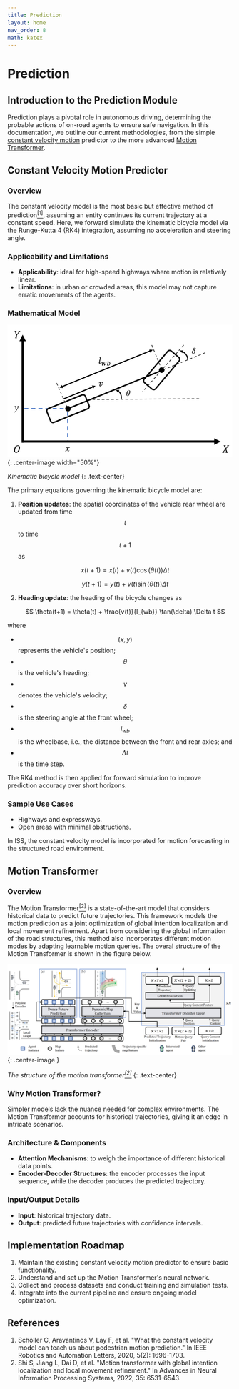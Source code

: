 ```yaml
---
title: Prediction
layout: home
nav_order: 8
math: katex
---
```


# Prediction

## Introduction to the Prediction Module

Prediction plays a pivotal role in autonomous driving, determining the probable actions of on-road agents to ensure safe navigation. 
In this documentation, we outline our current methodologies, from the simple [constant velocity motion](#CVM) predictor to the more advanced [Motion Transformer](#MT).


## Constant Velocity Motion Predictor<a name="CVM"/>

### Overview
The constant velocity model is the most basic but effective method of prediction<a href="#ref1"><sup>[1]</sup></a>, assuming an entity continues its current trajectory at a constant speed. 
Here, we forward simulate the kinematic bicycle model via the Runge-Kutta 4 (RK4) integration, assuming no acceleration and steering angle.


### Applicability and Limitations
- **Applicability**: ideal for high-speed highways where motion is relatively linear.
- **Limitations**: in urban or crowded areas, this model may not capture erratic movements of the agents.

### Mathematical Model
![kine_bicycle_model](../../assets/kine_bicycle_model.png){: .center-image width="50%"}

*Kinematic bicycle model*
{: .text-center}

The primary equations governing the kinematic bicycle model are:

1. **Position updates**: the spatial coordinates of the vehicle rear wheel are updated from time $$ t $$ to time $$ t + 1 $$ as  
   
    $$ x(t+1) = x(t) + v(t) \cos(\theta(t)) \Delta t $$

    $$ y(t+1) = y(t) + v(t) \sin(\theta(t)) \Delta t $$

2. **Heading update**: the heading of the bicycle changes as
   
    $$ \theta(t+1) = \theta(t) + \frac{v(t)}{l_{wb}} \tan(\delta) \Delta t $$

where
- $$ (x, y) $$ represents the vehicle's position;
- $$ \theta $$ is the vehicle's heading;
- $$ v $$ denotes the vehicle's velocity;
- $$ \delta $$ is the steering angle at the front wheel;
- $$ l_{wb} $$ is the wheelbase, i.e., the distance between the front and rear axles; and
- $$ \Delta t $$ is the time step.

The RK4 method is then applied for forward simulation to improve prediction accuracy over short horizons.


### Sample Use Cases
- Highways and expressways.
- Open areas with minimal obstructions.

In ISS, the constant velocity model is incorporated for motion forecasting in the structured road environment.


## Motion Transformer<a name="MT"/>

### Overview
The Motion Transformer<a href="#ref2"><sup>[2]</sup></a> is a state-of-the-art model that considers historical data to predict future trajectories. This framework models the motion prediction as a joint optimization of global intention localization and local movement refinement. Apart from considering the global information of the road structures, this method also incorporates different motion modes by adapting learnable motion queries. The overal structure of the Motion Transformer is shown in the figure below.

![motion_transformer](../../assets/motion_transformer.png){: .center-image }

*The structure of the motion transformer<a href="#ref2"><sup>[2]</sup></a>*
{: .text-center}

### Why Motion Transformer?
Simpler models lack the nuance needed for complex environments. 
The Motion Transformer accounts for historical trajectories, giving it an edge in intricate scenarios.

### Architecture & Components
- **Attention Mechanisms**: to weigh the importance of different historical data points.
- **Encoder-Decoder Structures**: the encoder processes the input sequence, while the decoder produces the predicted trajectory.

### Input/Output Details
- **Input**: historical trajectory data.
- **Output**: predicted future trajectories with confidence intervals.

## Implementation Roadmap
1. Maintain the existing constant velocity motion predictor to ensure basic functionality.
2. Understand and set up the Motion Transformer's neural network.
3. Collect and process datasets and conduct training and simulation tests.
4. Integrate into the current pipeline and ensure ongoing model optimization.


## References
<ol>
    <li id="ref1">Schöller C, Aravantinos V, Lay F, et al. "What the constant velocity model can teach us about pedestrian motion prediction." In IEEE Robotics and Automation Letters, 2020, 5(2): 1696-1703.</li>
    <li id="ref2">Shi S, Jiang L, Dai D, et al. "Motion transformer with global intention localization and local movement refinement." In Advances in Neural Information Processing Systems, 2022, 35: 6531-6543.</li>
</ol>
